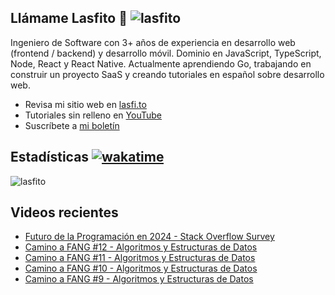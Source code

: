 
## Llámame Lasfito 👋 <img src="https://komarev.com/ghpvc/?username=lasfito&label=Profile%20views&color=0e75b6&style=flat" alt="lasfito" /> 

Ingeniero de Software con 3+ años de experiencia en desarrollo web (frontend / backend) y desarrollo móvil. Dominio en JavaScript, TypeScript, Node, React y React Native. Actualmente aprendiendo Go, trabajando en construir un proyecto SaaS y creando tutoriales en español sobre desarrollo web.

  - Revisa mi sitio web en [lasfi.to](https://lasfi.to)
  - Tutoriales sin relleno en [YouTube](https://www.youtube.com/channel/UCwfeUZwjfNsIFqFURiqkLSw)
  - Suscríbete a <a href="http://lasfi.to/1-2-3/"  target="_blank"> mi boletín </a>
   

## Estadísticas [![wakatime](https://wakatime.com/badge/user/5f64052e-88c6-4b16-a87a-e9f52142e69a.svg)](https://wakatime.com/@5f64052e-88c6-4b16-a87a-e9f52142e69a)


<img align="center" src="https://github-readme-stats.vercel.app/api/top-langs?username=lasfito&show_icons=true&locale=es&layout=compact&langs_count=4&theme=nord&custom_title=Stack+según+GitHub" alt="lasfito" /> 

## Videos recientes
<!-- BLOG-POST-LIST:START -->
- [Futuro de la Programación en 2024 - Stack Overflow Survey](https://www.youtube.com/watch?v=YiRGXuBZHoc)
- [Camino a FANG #12 - Algoritmos y Estructuras de Datos](https://www.youtube.com/watch?v=JvhpVhbGevc)
- [Camino a FANG #11 - Algoritmos y Estructuras de Datos](https://www.youtube.com/watch?v=IapzEHQ067E)
- [Camino a FANG #10 - Algoritmos y Estructuras de Datos](https://www.youtube.com/watch?v=vUp4DUeSGHo)
- [Camino a FANG #9 - Algoritmos y Estructuras de Datos](https://www.youtube.com/watch?v=IPR88z0aRp4)
<!-- BLOG-POST-LIST:END -->











  
